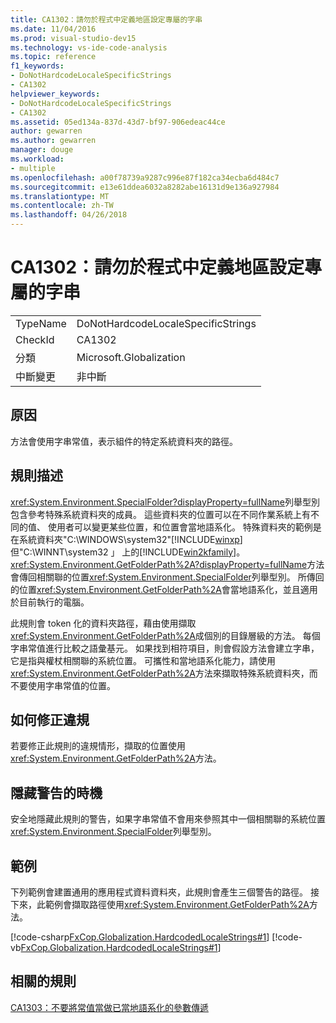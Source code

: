 ```yaml
---
title: CA1302：請勿於程式中定義地區設定專屬的字串
ms.date: 11/04/2016
ms.prod: visual-studio-dev15
ms.technology: vs-ide-code-analysis
ms.topic: reference
f1_keywords:
- DoNotHardcodeLocaleSpecificStrings
- CA1302
helpviewer_keywords:
- DoNotHardcodeLocaleSpecificStrings
- CA1302
ms.assetid: 05ed134a-837d-43d7-bf97-906edeac44ce
author: gewarren
ms.author: gewarren
manager: douge
ms.workload:
- multiple
ms.openlocfilehash: a00f78739a9287c996e87f182ca34ecba6d484c7
ms.sourcegitcommit: e13e61ddea6032a8282abe16131d9e136a927984
ms.translationtype: MT
ms.contentlocale: zh-TW
ms.lasthandoff: 04/26/2018
---
```

# <a name="ca1302-do-not-hardcode-locale-specific-strings"></a>CA1302：請勿於程式中定義地區設定專屬的字串
|||
|-|-|
|TypeName|DoNotHardcodeLocaleSpecificStrings|
|CheckId|CA1302|
|分類|Microsoft.Globalization|
|中斷變更|非中斷|

## <a name="cause"></a>原因
 方法會使用字串常值，表示組件的特定系統資料夾的路徑。

## <a name="rule-description"></a>規則描述
 <xref:System.Environment.SpecialFolder?displayProperty=fullName>列舉型別包含參考特殊系統資料夾的成員。 這些資料夾的位置可以在不同作業系統上有不同的值、 使用者可以變更某些位置，和位置會當地語系化。 特殊資料夾的範例是在系統資料夾"C:\WINDOWS\system32"[!INCLUDE[winxp](../code-quality/includes/winxp_md.md)]但"C:\WINNT\system32 」 上的[!INCLUDE[win2kfamily](../code-quality/includes/win2kfamily_md.md)]。 <xref:System.Environment.GetFolderPath%2A?displayProperty=fullName>方法會傳回相關聯的位置<xref:System.Environment.SpecialFolder>列舉型別。 所傳回的位置<xref:System.Environment.GetFolderPath%2A>會當地語系化，並且適用於目前執行的電腦。

 此規則會 token 化的資料夾路徑，藉由使用擷取<xref:System.Environment.GetFolderPath%2A>成個別的目錄層級的方法。 每個字串常值進行比較之語彙基元。 如果找到相符項目，則會假設方法會建立字串，它是指與權杖相關聯的系統位置。 可攜性和當地語系化能力，請使用<xref:System.Environment.GetFolderPath%2A>方法來擷取特殊系統資料夾，而不要使用字串常值的位置。

## <a name="how-to-fix-violations"></a>如何修正違規
 若要修正此規則的違規情形，擷取的位置使用<xref:System.Environment.GetFolderPath%2A>方法。

## <a name="when-to-suppress-warnings"></a>隱藏警告的時機
 安全地隱藏此規則的警告，如果字串常值不會用來參照其中一個相關聯的系統位置<xref:System.Environment.SpecialFolder>列舉型別。

## <a name="example"></a>範例
 下列範例會建置通用的應用程式資料資料夾，此規則會產生三個警告的路徑。 接下來，此範例會擷取路徑使用<xref:System.Environment.GetFolderPath%2A>方法。

 [!code-csharp[FxCop.Globalization.HardcodedLocaleStrings#1](../code-quality/codesnippet/CSharp/ca1302-do-not-hardcode-locale-specific-strings_1.cs)]
 [!code-vb[FxCop.Globalization.HardcodedLocaleStrings#1](../code-quality/codesnippet/VisualBasic/ca1302-do-not-hardcode-locale-specific-strings_1.vb)]

## <a name="related-rules"></a>相關的規則
 [CA1303：不要將常值當做已當地語系化的參數傳遞](../code-quality/ca1303-do-not-pass-literals-as-localized-parameters.md)